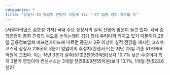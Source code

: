 ```yaml
---
categories: f
title: "상장사 3Q 영업익 전망치 석달새 13↓···IT 업종 감익 가파를 듯"
---
```

[서울파이낸스 김호성 기자] 국내 주요 상장사의 실적 전망에 암운이 돌고 있다. 각국 중앙은행이 통화 긴축의 속도를 높이는데다 경기 침체 우려마저 커지고 있기 때문이다.26일 금융정보업체 에프앤가이드에 따르면 증권사 3곳 이상이 실적 전망을 제시한 코스피·코스닥 상장사 218곳의 3분기 영업이익 추정치(컨센서스)는 지난 23일 기준 51조999억원에 그쳤다. 이는 작년 3분기 실적(57조2천353억원)보다 10.7% 낮은 수준이다.특히 3분기 영업이익 컨센서스는 3개월 전(58조8천55억원)보다 13.1%, 1개월 전(52조6천27